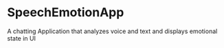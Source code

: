 # SpeechEmotionApp
A chatting Application that analyzes voice and text and displays emotional state in UI
